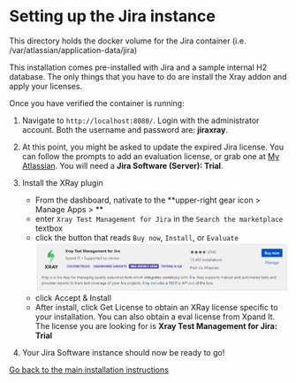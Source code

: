 # Setting up the Jira instance
This directory holds the docker volume for the Jira container (i.e. /var/atlassian/application-data/jira)

This installation comes pre-installed with Jira and a sample internal H2 database.  The only things that you have to do are install the Xray addon and apply your licenses. 

Once you have verified the container is running:

1. Navigate to `http://localhost:8080/`.  Login with the administrator account.  Both the username and password are: **jiraxray**.

2. At this point, you might be asked to update the expired Jira license.  You can follow the prompts to add an evaluation license, or grab one at [My Atlassian](https://my.atlassian.com/).  You will need a **Jira Software (Server): Trial**.

3. Install the XRay plugin
	- From the dashboard, nativate to the **upper-right gear icon > Manage Apps > **
	- enter `Xray Test Management for Jira` in the `Search the marketplace` textbox
	- click the button that reads `Buy now`, `Install`, or `Evaluate` 
![xray-plugin](https://raw.githubusercontent.com/readysetagile/jira-xray/main/jiraVolume/setup-pics/xray-plugin.png)
	- click Accept & Install
	- After install, click Get License to obtain an XRay license specific to your installation.  You can also obtain a eval license from Xpand It.  The license you are looking for is **Xray Test Management for Jira: Trial**

4. Your Jira Software instance should now be ready to go!

[Go back to the main installation instructions](https://github.com/readysetagile/jira-xray#getting-started)